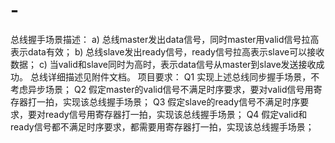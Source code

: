 # -
总线握手场景描述：
a) 总线master发出data信号，同时master用valid信号拉高表示data有效； 
b) 总线slave发出ready信号，ready信号拉高表示slave可以接收数据；
c) 当valid和slave同时为高时，表示data信号从master到slave发送接收成功。 
总线详细描述见附件文档。 项目要求：
Q1 实现上述总线同步握手场景，不考虑异步场景；
Q2 假定master的valid信号不满足时序要求，要对valid信号用寄存器打一拍，实现该总线握手场景；
Q3 假定slave的ready信号不满足时序要求，要对ready信号用寄存器打一拍，实现该总线握手场景；
Q4 假定valid和ready信号都不满足时序要求，都需要用寄存器打一拍，实现该总线握手场景；
